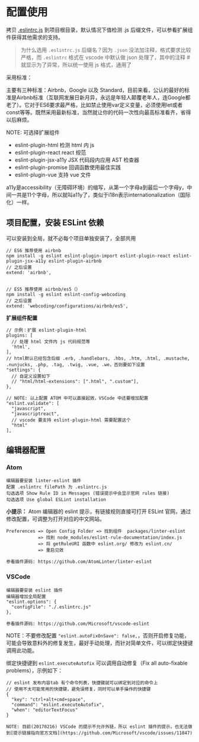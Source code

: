 
# 配置使用

拷贝 [.eslintrc.js](../.eslintrc.js) 到项目根目录，默认情况下值检测 .js 后缀文件，可以参看扩展组件获得其他需求的支持。

> 为什么选用 `.eslintrc.js` 后缀名？因为 `.json` 没法加注释，格式要求比较严格，而 `.eslintrc` 格式在 vscode 中默认做 json 处理了，其中的注释 # 就显示为了异常，所以统一使用 js 格式，通用了

采用标准：

主要有三种标准：Airbnb，Google 以及 Standard，目前来看，公认的最好的标准是Airbnb标准（互联网发展日新月异，永远是年轻人颠覆老年人，连Google都老了）。它对于ES6要求最严格，比如禁止使用var定义变量，必须使用let或者const等等。既然采用最新标准，当然就让你的代码一次性向最高标准看齐，省得以后麻烦。

NOTE: 可选择扩展组件

- eslint-plugin-html  检测 html 内 js
- eslint-plugin-react react 规范
- eslint-plugin-jsx-a11y JSX 代码段内应用 AST 检查器
- eslint-plugin-promise 回调函数使用最佳实践
- eslint-plugin-vue 支持 vue 文件

a11y是accessibility（无障碍环境）的缩写，从第一个字母a到最后一个字母y，中间一共是11个字母，所以就叫a11y了，类似于i18n表示internationalization（国际化）一样。

## 项目配置，安装 ESLint 依赖

可以安装到全局，就不必每个项目单独安装了，全部共用

```
// ES6 推荐使用 airbnb
npm install -g eslint eslint-plugin-import eslint-plugin-react eslint-plugin-jsx-a11y eslint-plugin-airbnb
// 之后设置
extend: 'airbnb',


// ES5 推荐使用 airbnb/es5（）
npm install -g eslint eslint-config-webcoding
// 之后设置
extend: 'webcoding/configurations/airbnb/es5',
```

**扩展组件配置**

```
// 示例：扩展 eslint-plugin-html
plugins: [
  // 处理 html 文件内 js 代码规范等
  'html',
],
// html默认已经包含后缀 .erb, .handlebars, .hbs, .htm, .html, .mustache, .nunjucks, .php, .tag, .twig, .vue, .we，否则要如下设置
"settings": {
  // 自定义设置如下
  // "html/html-extensions": [".html", ".custom"],
},

// NOTE: 以上配置 ATOM 中可以直接起效，VSCode 中还要增加配置
"eslint.validate": [
  "javascript",
  "javascriptreact",
  // vscode 要支持 eslint-plugin-html 需要配置这个
  "html"
],
```


## 编辑器配置

### Atom

```
编辑器要安装 linter-eslint 插件
配置 .eslintrc filePath 为 .eslintrc.js
勾选选项 Show Rule ID in Messages (错误提示中会显示官网 rules 链接)
勾选选项 Use global ESLint installation
```

**小提示：** Atom 编辑器的 eslint 提示，有链接规则直接可打开 ESLint 官网，通过修改配置，可调整为打开对应的中文网站。

```
Preferences => Open Config Folder => 找到组件  packages/linter-eslint
            => 找到 node_modules/eslint-rule-documentation/index.js
            => 将 getRuleURI 函数中 eslint.org/ 修改为 eslint.cn/
            => 重启见效

参看插件源码: https://github.com/AtomLinter/linter-eslint
```

### VSCode

```
编辑器要安装 eslint 插件
编辑器增加全局配置
"eslint.options": {
  "configFile": "./.eslintrc.js"
},

参看插件源码: https://github.com/Microsoft/vscode-eslint
```

NOTE：不要修改配置 `"eslint.autoFixOnSave": false,`，否则开启修复功能，可能会导致意料外的修复发生，最好手动处理，而针对简单文件，可以绑定快捷键调用此功能。

绑定快捷键到 `eslint.executeAutofix` 可以调用自动修复（Fix all auto-fixable problems），示例如下：

```
// eslint 发布内容tab 有个命令列表，快捷键就可以绑定到对应的命令上
// 使用不太可能常用的快捷键，避免误修复，同时可以单手操作的快捷键
{
  "key": "ctrl+alt+cmd+space",
  "command": "eslint.executeAutofix",
  "when": "editorTextFocus"
}

NOTE: 目前(20170216) VSCode 的提示不允许外链，所以 eslint 插件的提示，也无法做到[提示链接指向官方文档](https://github.com/Microsoft/vscode/issues/11847)
```
